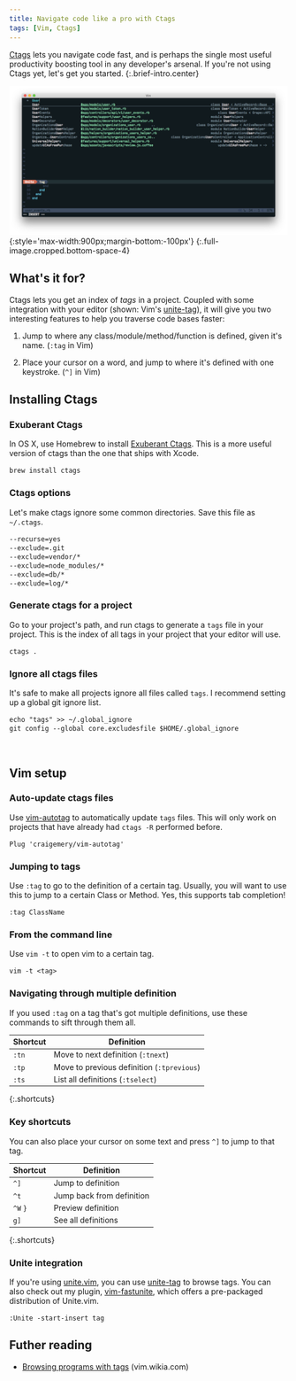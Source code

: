 ```yaml
---
title: Navigate code like a pro with Ctags
tags: [Vim, Ctags]
---
```


[Ctags] lets you navigate code fast, and is perhaps the single most useful productivity boosting tool in any developer's arsenal. If you're not using Ctags yet, let's get you started.
{:.brief-intro.center}

![Image](./images/unite-ctags.png){:style='max-width:900px;margin-bottom:-100px'}
{:.full-image.cropped.bottom-space-4}

## What's it for?

Ctags lets you get an index of *tags* in a project. Coupled with some integration with your editor (shown: Vim's [unite-tag]), it will give you two interesting features to help you traverse code bases faster:

1. Jump to where any class/module/method/function is defined, given it's name. (`:tag` in Vim)

2. Place your cursor on a word, and jump to where it's defined with one keystroke. (`^]` in Vim)

## Installing Ctags

### Exuberant Ctags
In OS X, use Homebrew to install [Exuberant Ctags][Ctags]. This is a more useful version of ctags than the one that ships with Xcode.

    brew install ctags

### Ctags options
Let's make ctags ignore some common directories. Save this file as `~/.ctags`.

    --recurse=yes
    --exclude=.git
    --exclude=vendor/*
    --exclude=node_modules/*
    --exclude=db/*
    --exclude=log/*

### Generate ctags for a project
Go to your project's path, and run ctags to generate a `tags` file in your project. This is the index of all tags in your project that your editor will use.

    ctags .

### Ignore all ctags files
It's safe to make all projects ignore all files called `tags`. I recommend setting up a global git ignore list.

    echo "tags" >> ~/.global_ignore
    git config --global core.excludesfile $HOME/.global_ignore

<br>

Vim setup
---------

### Auto-update ctags files
Use [vim-autotag] to automatically update `tags` files. This will only work on projects that have already had `ctags -R` performed before.

    Plug 'craigemery/vim-autotag'

### Jumping to tags

Use `:tag` to go to the definition of a certain tag. Usually, you will want to use this to jump to a certain Class or Method. Yes, this supports tab completion!

```
:tag ClassName
```

### From the command line
Use `vim -t` to open vim to a certain tag.

```
vim -t <tag>
```

### Navigating through multiple definition
If you used `:tag` on a tag that's got multiple definitions, use these commands to sift through them all.

| Shortcut | Definition |
| ---- | ---- |
| `:tn` | Move to next definition (`:tnext`) |
| `:tp` | Move to previous definition (`:tprevious`) |
| `:ts` | List all definitions (`:tselect`) |
{:.shortcuts}

### Key shortcuts
You can also place your cursor on some text and press `^]` to jump to that tag.

| Shortcut | Definition |
| ---- | ---- |
| `^]` | Jump to definition |
| `^t` | Jump back from definition |
| `^W` `}` | Preview definition |
| `g]` | See all definitions |
{:.shortcuts}

### Unite integration
If you're using [unite.vim], you can use [unite-tag] to browse tags. You can also check out my plugin, [vim-fastunite], which offers a pre-packaged distribution of Unite.vim.

    :Unite -start-insert tag

## Futher reading

* [Browsing programs with tags](http://vim.wikia.com/wiki/Browsing_programs_with_tags) (vim.wikia.com)

[vim-fastunite]: https://github.com/rstacruz/vim-fastunite
[vim-autotag]: https://github.com/craigemery/vim-autotag
[unite.vim]: https://github.com/Shougo/unite.vim
[unite-tag]: https://github.com/tsukkee/unite-tag
[Ctags]: http://ctags.sourceforge.net

